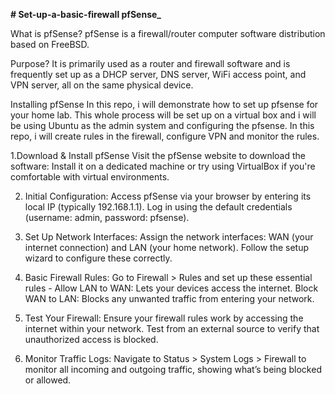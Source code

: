 **# Set-up-a-basic-firewall
pfSense_**

What is pfSense? pfSense is a firewall/router computer software distribution based on FreeBSD.

Purpose? It is primarily used as a router and firewall software and is frequently set up as a DHCP server, DNS server, WiFi access point, and VPN server, all on the same physical device.

Installing pfSense In this repo, i will demonstrate how to set up pfsense for your home lab. This whole process will be set up on a virtual box and i will be using Ubuntu as the admin system and configuring the pfsense. In this repo, i will create rules in the firewall, configure VPN and monitor the rules.

1.Download & Install pfSense Visit the pfSense website to download the software:
Install it on a dedicated machine or try using VirtualBox if you're comfortable with virtual environments.

2. Initial Configuration:
Access pfSense via your browser by entering its local IP (typically 192.168.1.1). Log in using the default credentials (username: admin, password: pfsense).

4. Set Up Network Interfaces:
Assign the network interfaces: WAN (your internet connection) and LAN (your home network). Follow the setup wizard to configure these correctly.

6. Basic Firewall Rules:
Go to Firewall > Rules and set up these essential rules -
Allow LAN to WAN: Lets your devices access the internet.
Block WAN to LAN: Blocks any unwanted traffic from entering your network.

7. Test Your Firewall:
Ensure your firewall rules work by accessing the internet within your network. Test from an external source to verify that unauthorized access is blocked.

8. Monitor Traffic Logs:
Navigate to Status > System Logs > Firewall to monitor all incoming and outgoing traffic, showing what’s being blocked or allowed.
